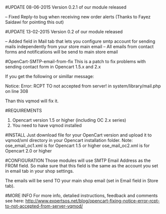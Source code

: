 
#UPDATE 08-06-2015
Version 0.2.1 of our module released

– Fixed Reply-to bug when receiving new order alerts (Thanks to Fayez Saidawi for pointing this out)

#UPDATE 13-02-2015
Version  0.2 of our module released

– Added field in Mail tab that lets you configure smtp account for sending mails independently from your store main email
– All emails from contact forms and notifications will be send to main store email

#OpenCart-SMTP-email-from-fix
This is a patch to fix problems with sending contact form in Opencart 1.5.x and 2.x

If you get the following or simillar message:

Notice: Error: RCPT TO not accepted from server! in system/library/mail.php on line 308

Than this vqmod will fix it.

#REQUIREMENTS
1. Opencart version 1.5 or higher (including OC 2.x series)
2. You need to have vqmod installed

#INSTALL
Just download file for your OpenCart version and upload it to vqmod/xml directory in your Opencart installation folder.
Note:
ose_email_oc1.xml is for Opencart 1.5 or higher
ose_mail_oc2.xml is for Opencart 2.0 or higher

#CONFIGURATION
Those modules will use SMTP Email Address as the FROM field. So make sure that this field is the same as the account you set in email tab in your shop settings.

The emails will be send TO your main shop email (set in Email field in Store tab).

#MORE INFO
For more info, detalied instructions, feedback and comments see here:
http://www.expertsos.net/blog/opencart-fixing-notice-error-rcpt-to-not-accepted-from-server-vqmod/
